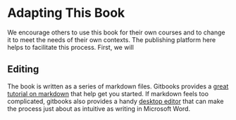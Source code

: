 # Adapting This Book

We encourage others to use this book for their own courses and to change it to meet the needs of their own contexts. The publishing platform here helps to facilitate this process. First, we will

## Editing

The book is written as a series of markdown files. Gitbooks provides a [great tutorial on markdown](https://gitbookio.gitbooks.io/markdown/content/) that help get you started. If markdown feels too complicated, gitbooks also provides a handy [desktop editor](https://www.gitbook.com/editor/osx) that can make the process just about as intuitive as writing in Microsoft Word.